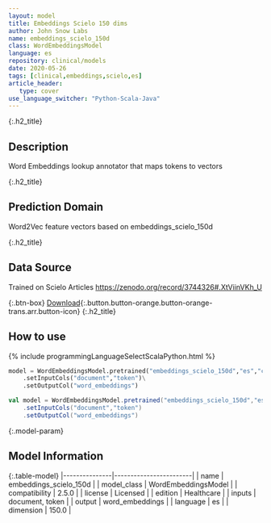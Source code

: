 ```yaml
---
layout: model
title: Embeddings Scielo 150 dims
author: John Snow Labs
name: embeddings_scielo_150d
class: WordEmbeddingsModel
language: es
repository: clinical/models
date: 2020-05-26
tags: [clinical,embeddings,scielo,es]
article_header:
   type: cover
use_language_switcher: "Python-Scala-Java"
---
```


{:.h2_title}
## Description
Word Embeddings lookup annotator that maps tokens to vectors  


{:.h2_title}
## Prediction Domain
Word2Vec feature vectors based on embeddings_scielo_150d

{:.h2_title}
## Data Source
Trained on Scielo Articles
https://zenodo.org/record/3744326#.XtViinVKh_U  

{:.btn-box}
[Download](https://s3.amazonaws.com/auxdata.johnsnowlabs.com/clinical/models/embeddings_scielo_150d_es_2.5.0_2.4_1590467082526.zip){:.button.button-orange.button-orange-trans.arr.button-icon}
{:.h2_title}
## How to use 
<div class="tabs-box" markdown="1">

{% include programmingLanguageSelectScalaPython.html %}

```python
model = WordEmbeddingsModel.pretrained("embeddings_scielo_150d","es","clinical/models")\
	.setInputCols("document","token")\
	.setOutputCol("word_embeddings")
```

```scala
val model = WordEmbeddingsModel.pretrained("embeddings_scielo_150d","es","clinical/models")
	.setInputCols("document","token")
	.setOutputCol("word_embeddings")
```
</div>



{:.model-param}
## Model Information

{:.table-model}
|---------------|------------------------|
| name          | embeddings_scielo_150d |
| model_class   | WordEmbeddingsModel    |
| compatibility | 2.5.0                  |
| license       | Licensed               |
| edition       | Healthcare             |
| inputs        | document, token        |
| output        | word_embeddings        |
| language      | es                     |
| dimension     | 150.0                  |

